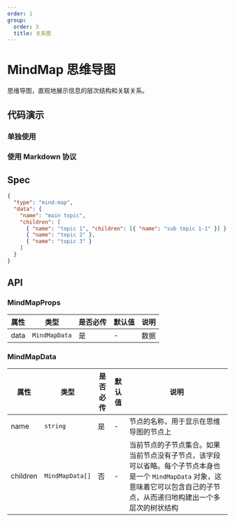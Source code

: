 ```yaml
---
order: 1
group:
  order: 3
  title: 关系图
---
```


# MindMap 思维导图

思维导图，直观地展示信息的层次结构和关联关系。

## 代码演示

### 单独使用

<code src="./demos/common"></code>

### 使用 Markdown 协议

<code src="./demos/markdown"></code>

## Spec

```json
{
  "type": "mind-map",
  "data": {
    "name": "main topic",
    "children": [
      { "name": "topic 1", "children": [{ "name": "sub topic 1-1" }] },
      { "name": "topic 2" },
      { "name": "topic 3" }
    ]
  }
}
```

## API

### MindMapProps

| 属性 | 类型          | 是否必传 | 默认值 | 说明 |
| ---- | ------------- | -------- | ------ | ---- |
| data | `MindMapData` | 是       | -      | 数据 |

### MindMapData

| 属性     | 类型            | 是否必传 | 默认值 | 说明                                                                                                                                                                          |
| -------- | --------------- | -------- | ------ | ----------------------------------------------------------------------------------------------------------------------------------------------------------------------------- |
| name     | `string`        | 是       | -      | 节点的名称，用于显示在思维导图的节点上                                                                                                                                        |
| children | `MindMapData[]` | 否       | -      | 当前节点的子节点集合。如果当前节点没有子节点，该字段可以省略。每个子节点本身也是一个 `MindMapData` 对象，这意味着它可以包含自己的子节点，从而递归地构建出一个多层次的树状结构 |
